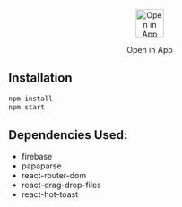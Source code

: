 <div align="center">
  <img src="https://github.com/armanalam03/MyAssessmentOIA/assets/39340406/a6bd50e7-3433-4d58-bf99-8f960d9990b9" alt="Open in App" width="50" height="50">
  <p>Open in App</p>
</div>

## Installation

```bash
npm install
npm start
```

## Dependencies Used:

- firebase
- papaparse
- react-router-dom
- react-drag-drop-files
- react-hot-toast
